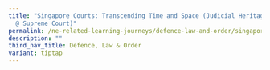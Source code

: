 ```yaml
---
title: "Singapore Courts: Transcending Time and Space (Judicial Heritage Gallery
  @ Supreme Court)"
permalink: /ne-related-learning-journeys/defence-law-and-order/singapore-courts/transcending-time-and-space/
description: ""
third_nav_title: Defence, Law & Order
variant: tiptap
---
```

